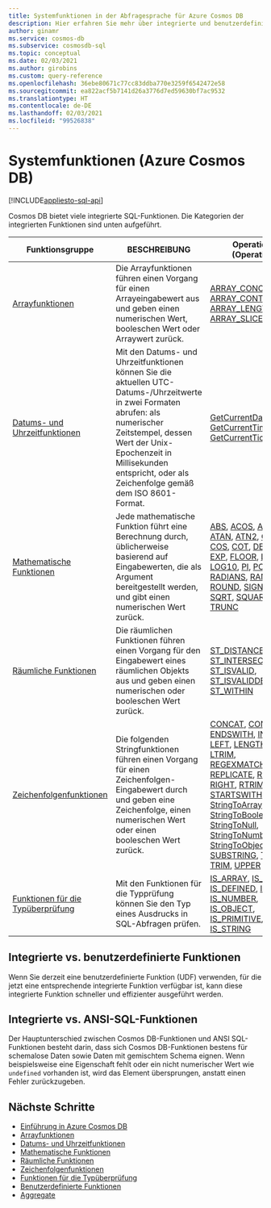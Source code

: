 ```yaml
---
title: Systemfunktionen in der Abfragesprache für Azure Cosmos DB
description: Hier erfahren Sie mehr über integrierte und benutzerdefinierte SQL-Systemfunktionen in Azure Cosmos DB.
author: ginamr
ms.service: cosmos-db
ms.subservice: cosmosdb-sql
ms.topic: conceptual
ms.date: 02/03/2021
ms.author: girobins
ms.custom: query-reference
ms.openlocfilehash: 36ebe80671c77cc83ddba770e3259f6542472e58
ms.sourcegitcommit: ea822acf5b7141d26a3776d7ed59630bf7ac9532
ms.translationtype: HT
ms.contentlocale: de-DE
ms.lasthandoff: 02/03/2021
ms.locfileid: "99526838"
---
```

# <a name="system-functions-azure-cosmos-db"></a>Systemfunktionen (Azure Cosmos DB)
[!INCLUDE[appliesto-sql-api](includes/appliesto-sql-api.md)]

 Cosmos DB bietet viele integrierte SQL-Funktionen. Die Kategorien der integrierten Funktionen sind unten aufgeführt.  
  
|Funktionsgruppe|BESCHREIBUNG|Operationen (Operations)|  
|--------------|-----------------|-----------------| 
|[Arrayfunktionen](sql-query-array-functions.md)|Die Arrayfunktionen führen einen Vorgang für einen Arrayeingabewert aus und geben einen numerischen Wert, booleschen Wert oder Arraywert zurück. | [ARRAY_CONCAT](sql-query-array-concat.md), [ARRAY_CONTAINS](sql-query-array-contains.md), [ARRAY_LENGTH](sql-query-array-length.md), [ARRAY_SLICE](sql-query-array-slice.md) |
|[Datums- und Uhrzeitfunktionen](sql-query-date-time-functions.md)|Mit den Datums- und Uhrzeitfunktionen können Sie die aktuellen UTC-Datums-/Uhrzeitwerte in zwei Formaten abrufen: als numerischer Zeitstempel, dessen Wert der Unix-Epochenzeit in Millisekunden entspricht, oder als Zeichenfolge gemäß dem ISO 8601-Format. | [GetCurrentDateTime](sql-query-getcurrentdatetime.md), [GetCurrentTimestamp](sql-query-getcurrenttimestamp.md), [GetCurrentTicks](sql-query-getcurrentticks.md) |
|[Mathematische Funktionen](sql-query-mathematical-functions.md)|Jede mathematische Funktion führt eine Berechnung durch, üblicherweise basierend auf Eingabewerten, die als Argument bereitgestellt werden, und gibt einen numerischen Wert zurück. | [ABS](sql-query-abs.md), [ACOS](sql-query-acos.md), [ASIN](sql-query-asin.md), [ATAN](sql-query-atan.md), [ATN2](sql-query-atn2.md), [CEILING](sql-query-ceiling.md), [COS](sql-query-cos.md), [COT](sql-query-cot.md), [DEGREES](sql-query-degrees.md), [EXP](sql-query-exp.md), [FLOOR](sql-query-floor.md), [LOG](sql-query-log.md), [LOG10](sql-query-log10.md), [PI](sql-query-pi.md), [POWER](sql-query-power.md), [RADIANS](sql-query-radians.md), [RAND](sql-query-rand.md), [ROUND](sql-query-round.md), [SIGN](sql-query-sign.md), [SIN](sql-query-sin.md), [SQRT](sql-query-sqrt.md), [SQUARE](sql-query-square.md), [TAN](sql-query-tan.md), [TRUNC](sql-query-trunc.md) |
|[Räumliche Funktionen](sql-query-spatial-functions.md)|Die räumlichen Funktionen führen einen Vorgang für den Eingabewert eines räumlichen Objekts aus und geben einen numerischen oder booleschen Wert zurück. | [ST_DISTANCE](sql-query-st-distance.md), [ST_INTERSECTS](sql-query-st-intersects.md), [ST_ISVALID](sql-query-st-isvalid.md), [ST_ISVALIDDETAILED](sql-query-st-isvaliddetailed.md), [ST_WITHIN](sql-query-st-within.md) |
|[Zeichenfolgenfunktionen](sql-query-string-functions.md)|Die folgenden Stringfunktionen führen einen Vorgang für einen Zeichenfolgen-Eingabewert durch und geben eine Zeichenfolge, einen numerischen Wert oder einen booleschen Wert zurück. | [CONCAT](sql-query-concat.md), [CONTAINS](sql-query-contains.md), [ENDSWITH](sql-query-endswith.md), [INDEX_OF](sql-query-index-of.md), [LEFT](sql-query-left.md), [LENGTH](sql-query-length.md), [LOWER](sql-query-lower.md), [LTRIM](sql-query-ltrim.md), [REGEXMATCH](sql-query-regexmatch.md)[REPLACE](sql-query-replace.md), [REPLICATE](sql-query-replicate.md), [REVERSE](sql-query-reverse.md), [RIGHT](sql-query-right.md), [RTRIM](sql-query-rtrim.md), [STARTSWITH](sql-query-startswith.md), [StringToArray](sql-query-stringtoarray.md), [StringToBoolean](sql-query-stringtoboolean.md), [StringToNull](sql-query-stringtonull.md), [StringToNumber](sql-query-stringtonumber.md), [StringToObject](sql-query-stringtoobject.md), [SUBSTRING](sql-query-substring.md), [ToString](sql-query-tostring.md), [TRIM](sql-query-trim.md), [UPPER](sql-query-upper.md) |
|[Funktionen für die Typüberprüfung](sql-query-type-checking-functions.md)|Mit den Funktionen für die Typprüfung können Sie den Typ eines Ausdrucks in SQL-Abfragen prüfen. | [IS_ARRAY](sql-query-is-array.md), [IS_BOOL](sql-query-is-bool.md), [IS_DEFINED](sql-query-is-defined.md), [IS_NULL](sql-query-is-null.md), [IS_NUMBER](sql-query-is-number.md), [IS_OBJECT](sql-query-is-object.md), [IS_PRIMITIVE](sql-query-is-primitive.md), [IS_STRING](sql-query-is-string.md) |

## <a name="built-in-versus-user-defined-functions-udfs"></a>Integrierte vs. benutzerdefinierte Funktionen

Wenn Sie derzeit eine benutzerdefinierte Funktion (UDF) verwenden, für die jetzt eine entsprechende integrierte Funktion verfügbar ist, kann diese integrierte Funktion schneller und effizienter ausgeführt werden.

## <a name="built-in-versus-ansi-sql-functions"></a>Integrierte vs. ANSI-SQL-Funktionen

Der Hauptunterschied zwischen Cosmos DB-Funktionen und ANSI SQL-Funktionen besteht darin, dass sich Cosmos DB-Funktionen bestens für schemalose Daten sowie Daten mit gemischtem Schema eignen. Wenn beispielsweise eine Eigenschaft fehlt oder ein nicht numerischer Wert wie `undefined` vorhanden ist, wird das Element übersprungen, anstatt einen Fehler zurückzugeben.

## <a name="next-steps"></a>Nächste Schritte

- [Einführung in Azure Cosmos DB](introduction.md)
- [Arrayfunktionen](sql-query-array-functions.md)
- [Datums- und Uhrzeitfunktionen](sql-query-date-time-functions.md)
- [Mathematische Funktionen](sql-query-mathematical-functions.md)
- [Räumliche Funktionen](sql-query-spatial-functions.md)
- [Zeichenfolgenfunktionen](sql-query-string-functions.md)
- [Funktionen für die Typüberprüfung](sql-query-type-checking-functions.md)
- [Benutzerdefinierte Funktionen](sql-query-udfs.md)
- [Aggregate](sql-query-aggregate-functions.md)
